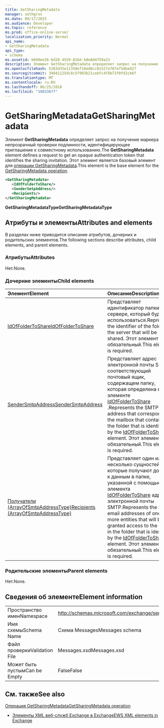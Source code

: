 ```yaml
---
title: GetSharingMetadata
manager: sethgros
ms.date: 09/17/2015
ms.audience: Developer
ms.topic: reference
ms.prod: office-online-server
localization_priority: Normal
api_name:
- GetSharingMetadata
api_type:
- schema
ms.assetid: b609ee26-6d28-4559-81b6-b8e8d4759a23
description: Элемент GetSharingMetadata определяет запрос на получение маркера непрозрачный проверки подлинности, идентифицирующее приглашение к совместному использованию. Этот элемент является базовый элемент для операции GetSharingMetadata.
ms.openlocfilehash: 5283d35e11350ef10ed8cc01527e787ef54be927
ms.sourcegitcommit: 34041125dc8c5f993b21cebfc4f8b72f0fd2cb6f
ms.translationtype: MT
ms.contentlocale: ru-RU
ms.lasthandoff: 06/25/2018
ms.locfileid: "19833677"
---
```

# <a name="getsharingmetadata"></a><span data-ttu-id="210d5-104">GetSharingMetadata</span><span class="sxs-lookup"><span data-stu-id="210d5-104">GetSharingMetadata</span></span>

<span data-ttu-id="210d5-105">Элемент **GetSharingMetadata** определяет запрос на получение маркера непрозрачный проверки подлинности, идентифицирующее приглашение к совместному использованию.</span><span class="sxs-lookup"><span data-stu-id="210d5-105">The **GetSharingMetadata** element defines a request to get an opaque authentication token that identifies the sharing invitation.</span></span> <span data-ttu-id="210d5-106">Этот элемент является базовый элемент для [операции GetSharingMetadata](getsharingmetadata-operation.md).</span><span class="sxs-lookup"><span data-stu-id="210d5-106">This element is the base element for the [GetSharingMetadata operation](getsharingmetadata-operation.md).</span></span>
  
```XML
<GetSharingMetadata>
   <IdOfFolderToShare/>
   <SenderSmtpAddress/>
   <Recipients/>
</GetSharingMetadata>
```

 <span data-ttu-id="210d5-107">**GetSharingMetadataType**</span><span class="sxs-lookup"><span data-stu-id="210d5-107">**GetSharingMetadataType**</span></span>
## <a name="attributes-and-elements"></a><span data-ttu-id="210d5-108">Атрибуты и элементы</span><span class="sxs-lookup"><span data-stu-id="210d5-108">Attributes and elements</span></span>

<span data-ttu-id="210d5-109">В разделах ниже приводится описание атрибутов, дочерних и родительских элементов.</span><span class="sxs-lookup"><span data-stu-id="210d5-109">The following sections describe attributes, child elements, and parent elements.</span></span>
  
### <a name="attributes"></a><span data-ttu-id="210d5-110">Атрибуты</span><span class="sxs-lookup"><span data-stu-id="210d5-110">Attributes</span></span>

<span data-ttu-id="210d5-111">Нет.</span><span class="sxs-lookup"><span data-stu-id="210d5-111">None.</span></span>
  
### <a name="child-elements"></a><span data-ttu-id="210d5-112">Дочерние элементы</span><span class="sxs-lookup"><span data-stu-id="210d5-112">Child elements</span></span>

|<span data-ttu-id="210d5-113">**Элемент**</span><span class="sxs-lookup"><span data-stu-id="210d5-113">**Element**</span></span>|<span data-ttu-id="210d5-114">**Описание**</span><span class="sxs-lookup"><span data-stu-id="210d5-114">**Description**</span></span>|
|:-----|:-----|
|[<span data-ttu-id="210d5-115">IdOfFolderToShare</span><span class="sxs-lookup"><span data-stu-id="210d5-115">IdOfFolderToShare</span></span>](idoffoldertoshare.md) <br/> |<span data-ttu-id="210d5-116">Представляет идентификатор папки на сервере, который будет использоваться.</span><span class="sxs-lookup"><span data-stu-id="210d5-116">Represents the identifier of the folder on the server that will be shared.</span></span> <span data-ttu-id="210d5-117">Этот элемент обязательный.</span><span class="sxs-lookup"><span data-stu-id="210d5-117">This element is required.</span></span>  <br/> |
|[<span data-ttu-id="210d5-118">SenderSmtpAddress</span><span class="sxs-lookup"><span data-stu-id="210d5-118">SenderSmtpAddress</span></span>](sendersmtpaddress.md) <br/> |<span data-ttu-id="210d5-119">Представляет адрес электронной почты SMTP, соответствующий почтовый ящик, содержащем папку, которая определена в элементе [IdOfFolderToShare](idoffoldertoshare.md) .</span><span class="sxs-lookup"><span data-stu-id="210d5-119">Represents the SMTP email address that corresponds to the mailbox that contains the folder that is identified by the [IdOfFolderToShare](idoffoldertoshare.md) element.</span></span> <span data-ttu-id="210d5-120">Этот элемент обязательный.</span><span class="sxs-lookup"><span data-stu-id="210d5-120">This element is required.</span></span>  <br/> |
|[<span data-ttu-id="210d5-121">Получатели (ArrayOfSmtpAddressType)</span><span class="sxs-lookup"><span data-stu-id="210d5-121">Recipients (ArrayOfSmtpAddressType)</span></span>](recipients-arrayofsmtpaddresstype.md) <br/> |<span data-ttu-id="210d5-122">Представляет один или несколько сущностей, которые получают доступ к данным в папке, указанной с помощью элемента [IdOfFolderToShare](idoffoldertoshare.md) адреса электронной почты SMTP.</span><span class="sxs-lookup"><span data-stu-id="210d5-122">Represents the SMTP email addresses of one or more entities that will be granted access to the data in the folder that is identified by the [IdOfFolderToShare](idoffoldertoshare.md) element.</span></span> <span data-ttu-id="210d5-123">Этот элемент обязательный.</span><span class="sxs-lookup"><span data-stu-id="210d5-123">This element is required.</span></span>  <br/> |
   
### <a name="parent-elements"></a><span data-ttu-id="210d5-124">Родительские элементы</span><span class="sxs-lookup"><span data-stu-id="210d5-124">Parent elements</span></span>

<span data-ttu-id="210d5-125">Нет.</span><span class="sxs-lookup"><span data-stu-id="210d5-125">None.</span></span>
  
## <a name="element-information"></a><span data-ttu-id="210d5-126">Сведения об элементе</span><span class="sxs-lookup"><span data-stu-id="210d5-126">Element information</span></span>

|||
|:-----|:-----|
|<span data-ttu-id="210d5-127">Пространство имен</span><span class="sxs-lookup"><span data-stu-id="210d5-127">Namespace</span></span>  <br/> |http://schemas.microsoft.com/exchange/services/2006/messages  <br/> |
|<span data-ttu-id="210d5-128">Имя схемы</span><span class="sxs-lookup"><span data-stu-id="210d5-128">Schema Name</span></span>  <br/> |<span data-ttu-id="210d5-129">Схема Messages</span><span class="sxs-lookup"><span data-stu-id="210d5-129">Messages schema</span></span>  <br/> |
|<span data-ttu-id="210d5-130">Файл проверки</span><span class="sxs-lookup"><span data-stu-id="210d5-130">Validation File</span></span>  <br/> |<span data-ttu-id="210d5-131">Messages.xsd</span><span class="sxs-lookup"><span data-stu-id="210d5-131">Messages.xsd</span></span>  <br/> |
|<span data-ttu-id="210d5-132">Может быть пустым</span><span class="sxs-lookup"><span data-stu-id="210d5-132">Can be Empty</span></span>  <br/> |<span data-ttu-id="210d5-133">False</span><span class="sxs-lookup"><span data-stu-id="210d5-133">False</span></span>  <br/> |
   
## <a name="see-also"></a><span data-ttu-id="210d5-134">См. также</span><span class="sxs-lookup"><span data-stu-id="210d5-134">See also</span></span>



[<span data-ttu-id="210d5-135">Операция GetSharingMetadata</span><span class="sxs-lookup"><span data-stu-id="210d5-135">GetSharingMetadata operation</span></span>](getsharingmetadata-operation.md)


- [<span data-ttu-id="210d5-136">Элементы XML веб-служб Exchange в Exchange</span><span class="sxs-lookup"><span data-stu-id="210d5-136">EWS XML elements in Exchange</span></span>](ews-xml-elements-in-exchange.md)

